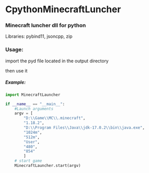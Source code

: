 # CpythonMinecraftLuncher
### Minecraft luncher dll for python

Libraries: pybind11, jsoncpp, zip

### Usage:

import the pyd file located in the output directory

then use it

##### Example:

```python
import MinecraftLauncher

if __name__ == "__main__":
    #Launch arguments
    argv = [
        "D:\\Game\\MC\\.minecraft",
        "1.18.2",
        "D:\\Program Files\\Java\\jdk-17.0.2\\bin\\java.exe",
        "1024m",
        "512m",
        "User",
        "480",
        "854"
        ]
    # start game
    MinecraftLauncher.start(argv)
```
